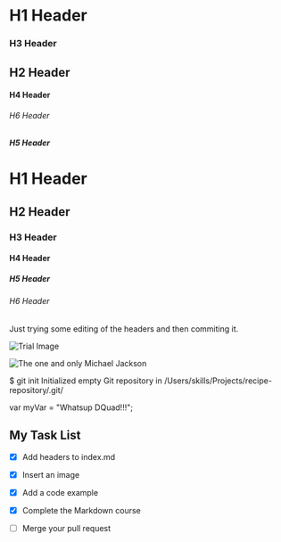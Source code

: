 # H1 Header
### H3 Header
## H2 Header
#### H4 Header
###### H6 Header
##### H5 Header

# H1 Header
## H2 Header
### H3 Header
#### H4 Header
##### H5 Header
###### H6 Header

Just trying some editing of the headers and then commiting it.

![Trial Image](https://octodex.github.com/images/yaktocat.png) 

![The one and only Michael Jackson](https://github.com/user-attachments/assets/ae88dc50-0611-453f-a22a-15265c85e193)

$ git init
Initialized empty Git repository in /Users/skills/Projects/recipe-repository/.git/


var myVar = "Whatsup DQuad!!!";


## My Task List

- [x] Add headers to index.md
- [x] Insert an image
- [x] Add a code example
- [x] Complete the Markdown course
- [ ] Merge your pull request


